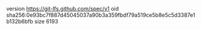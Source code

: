 version https://git-lfs.github.com/spec/v1
oid sha256:0e93bc7f887d45045037a90b3a359fbdf79a519ce5b8e5c5d3387e1b132b6bfb
size 6193
